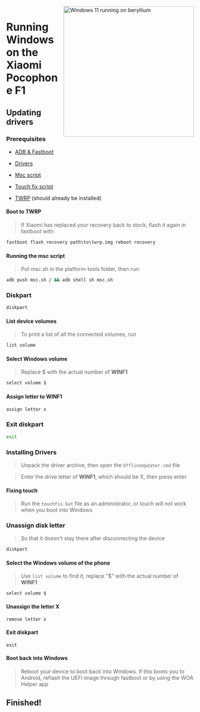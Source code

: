 <img align="right" src="https://github.com/n00b69/woa-beryllium/blob/main/beryllium.png" width="350" alt="Windows 11 running on beryllium">

# Running Windows on the Xiaomi Pocophone F1

## Updating drivers

### Prerequisites
- [ADB & Fastboot](https://developer.android.com/studio/releases/platform-tools)
  
- [Drivers](https://github.com/n00b69/woa-beryllium/releases/tag/Drivers)
  
- [Msc script](https://github.com/n00b69/woa-beryllium/releases/download/Files/msc.sh)

- [Touch fix script](https://github.com/n00b69/woa-beryllium/releases/download/Files/touchfix.bat)
  
- [TWRP](https://github.com/n00b69/woa-beryllium/releases/download/Recoveries/twrp.img) (should already be installed)

#### Boot to TWRP
> If Xiaomi has replaced your recovery back to stock, flash it again in fastboot with:
```cmd
fastboot flash recovery path\to\twrp.img reboot recovery
```

#### Running the msc script
> Put msc.sh in the platform-tools folder, then run:
```cmd
adb push msc.sh / && adb shell sh msc.sh
```

### Diskpart
```cmd
diskpart
```

#### List device volumes
> To print a list of all the connected volumes, run
```cmd
list volume
```

#### Select Windows volume
> Replace $ with the actual number of **WINF1**
```cmd
select volume $
```

#### Assign letter to WINF1
```cmd
assign letter x
```

### Exit diskpart
```cmd
exit
```

### Installing Drivers
> Unpack the driver archive, then open the `OfflineUpdater.cmd` file

> Enter the drive letter of **WINF1**, which should be X, then press enter

#### Fixing touch
> Run the `touchfix.bat` file as an administrator, or touch will not work when you boot into Windows

### Unassign disk letter
> So that it doesn't stay there after disconnecting the device
```cmd
diskpart
```

#### Select the Windows volume of the phone
> Use `list volume` to find it, replace "$" with the actual number of **WINF1**
```diskpart
select volume $
```

#### Unassign the letter X
```diskpart
remove letter x
```

#### Exit diskpart
```diskpart
exit
```

#### Boot back into Windows
> Reboot your device to boot back into Windows. If this boots you to Android, reflash the UEFI image through fastboot or by using the WOA Helper app


## Finished!



















